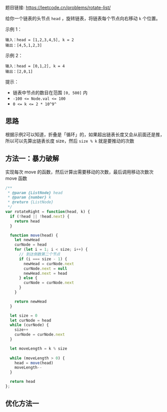 题目链接: https://leetcode.cn/problems/rotate-list/

给你一个链表的头节点 `head` ，旋转链表，将链表每个节点向右移动 `k` 个位置。

示例 1：
```
输入：head = [1,2,3,4,5], k = 2
输出：[4,5,1,2,3]
```
示例 2：
```
输入：head = [0,1,2], k = 4
输出：[2,0,1]
```

提示：
- 链表中节点的数目在范围 `[0, 500]` 内
- `-100 <= Node.val <= 100`
- `0 <= k <= 2 * 10^9^`


## 思路
根据示例2可以知道，折叠是「循环」的，如果超出链表长度又会从前面还是推，所以可以先算出链表长度 size，然后 `size % k` 就是要推动的次数


## 方法一：暴力破解
实现每次 move 的函数，然后计算出需要移动的次数，最后调用移动次数次 move 函数
```JavaScript
/**
 * @param {ListNode} head
 * @param {number} k
 * @return {ListNode}
 */
var rotateRight = function(head, k) {
  if (!head || !head.next) {
    return head
  }

  function move(head) {
    let newHead
    curNode = head
    for (let i = 1; i < size; i++) {
      // 到达倒数第二个节点
      if (i === size - 1) {
        newHead = curNode.next
        curNode.next = null
        newHead.next = head
      } else {
        curNode = curNode.next
      }
    }

    return newHead
  }

  let size = 0
  let curNode = head
  while (curNode) {
    size++
    curNode = curNode.next
  }

  let moveLength = k % size
  
  while (moveLength > 0) {
    head = move(head)
    moveLength--
  }

  return head
};
```

## 优化方法一

